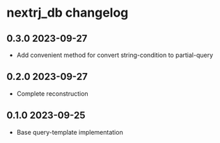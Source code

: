 # nextrj_db changelog

## 0.3.0 2023-09-27

- Add convenient method for convert string-condition to partial-query

## 0.2.0 2023-09-27

- Complete reconstruction

## 0.1.0 2023-09-25

- Base query-template implementation
